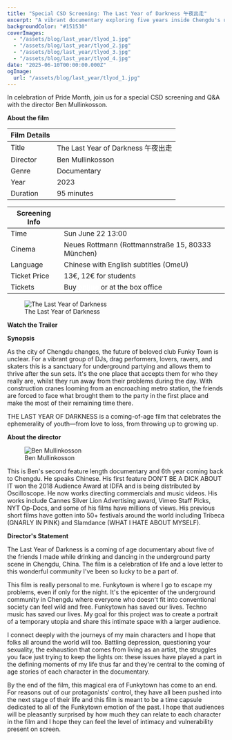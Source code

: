 ```yaml
---
title: "Special CSD Screening: The Last Year of Darkness 午夜出走"
excerpt: "A vibrant documentary exploring five years inside Chengdu's underground club scene. Through the lens of DJs, drag queens, skaters, and artists at the legendary Funky Town, this film captures a generation's pursuit of identity, freedom, and connection-against the backdrop of a rapidly transforming city."
backgroundColor: "#151530"
coverImages:
  - "/assets/blog/last_year/tlyod_1.jpg"
  - "/assets/blog/last_year/tlyod_2.jpg"
  - "/assets/blog/last_year/tlyod_3.jpg"
  - "/assets/blog/last_year/tlyod_4.jpg"
date: "2025-06-10T00:00:00.000Z"
ogImage:
  url: "/assets/blog/last_year/tlyod_1.jpg"
---
```

In celebration of Pride Month, join us for a special <span class="pride-month-rainbow">CSD</span> screening and Q&A with the director Ben Mullinkosson.

**About the film**

| Film Details| |
|---|---|
| Title| The Last Year of Darkness 午夜出走|
| Director | Ben Mullinkosson |
| Genre| Documentary |
| Year| 2023 |
| Duration| 95 minutes |

| Screening Info | |
|---|---|
| Time | Sun June 22 13:00 |
| Cinema | Neues Rottmann (Rottmannstraße 15, 80333 München) |
| Language| Chinese with English subtitles (OmeU) |
| Ticket Price | 13€, 12€ for students |
| Tickets | Buy [<strong style="color:rgb(255, 255, 255); text-decoration: underline;">online</strong>](https://neuesrottmann.de/programm/film/the-last-year-of-darkness) or at the box office |

<figure>
  <img src="/assets/blog/last_year/poster.jpg" alt="The Last Year of Darkness" />
  <figcaption>The Last Year of Darkness</figcaption>
</figure>

**Watch the Trailer**

<div class="youtube-embed" data-video-id="NtGIKQHlRvU" data-title="The Last Year of Darkness - Official Trailer"></div>

**Synopsis**

As the city of Chengdu changes, the future of beloved club Funky Town is unclear. For a vibrant
group of DJs, drag performers, lovers, ravers, and skaters this is a sanctuary for underground
partying and allows them to thrive after the sun sets. It's the one place that accepts them for
who they really are, whilst they run away from their problems during the day.
With construction cranes looming from an encroaching metro station, the friends are forced to
face what brought them to the party in the first place and make the most of their remaining time
there.

THE LAST YEAR OF DARKNESS is a coming-of-age film that celebrates the ephemerality of
youth—from love to loss, from throwing up to growing up.


**About the director**

<figure>
  <img src="/assets/blog/last_year/BenMullinkosson.JPG" alt="Ben Mullinkosson" />
  <figcaption>Ben Mullinkosson</figcaption>
</figure>

This is Ben's second feature length documentary and 6th year coming back to Chengdu. He
speaks Chinese. His first feature DON'T BE A DICK ABOUT IT won the 2018 Audience Award
at IDFA and is being distributed by Oscilloscope. He now works directing commercials and
music videos. His works include Cannes Silver Lion Advertising award, Vimeo Staff Picks, NYT
Op-Docs, and some of his films have millions of views. His previous short films have gotten into
50+ festivals around the world including Tribeca (GNARLY IN PINK) and Slamdance (WHAT I
HATE ABOUT MYSELF).

**Director's Statement**

The Last Year of Darkness is a coming of age documentary about five of the friends I made
while drinking and dancing in the underground party scene in Chengdu, China. The film is a
celebration of life and a love letter to this wonderful community I've been so lucky to be a part
of.

This film is really personal to me. Funkytown is where I go to escape my problems, even if only
for the night. It's the epicenter of the underground community in Chengdu where everyone who
doesn't fit into conventional society can feel wild and free. Funkytown has saved our lives.
Techno music has saved our lives. My goal for this project was to create a portrait of a
temporary utopia and share this intimate space with a larger audience.

I connect deeply with the journeys of my main characters and I hope that folks all around the
world will too. Battling depression, questioning your sexuality, the exhaustion that comes from
living as an artist, the struggles you face just trying to keep the lights on: these issues have
played a part in the defining moments of my life thus far and they're central to the coming of age
stories of each character in the documentary.

By the end of the film, this magical era of Funkytown has come to an end. For reasons out of
our protagonists' control, they have all been pushed into the next stage of their life and this film
is meant to be a time capsule dedicated to all of the Funkytown emotion of the past. I hope that
audiences will be pleasantly surprised by how much they can relate to each character in the film
and I hope they can feel the level of intimacy and vulnerability present on screen.
         
